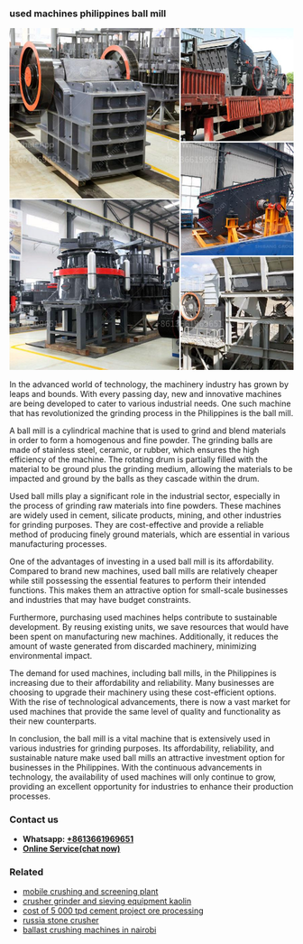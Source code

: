 <h3>used machines philippines ball mill</h3><img src='1708666494.jpg' alt=''><p>In the advanced world of technology, the machinery industry has grown by leaps and bounds. With every passing day, new and innovative machines are being developed to cater to various industrial needs. One such machine that has revolutionized the grinding process in the Philippines is the ball mill.</p><p>A ball mill is a cylindrical machine that is used to grind and blend materials in order to form a homogenous and fine powder. The grinding balls are made of stainless steel, ceramic, or rubber, which ensures the high efficiency of the machine. The rotating drum is partially filled with the material to be ground plus the grinding medium, allowing the materials to be impacted and ground by the balls as they cascade within the drum.</p><p>Used ball mills play a significant role in the industrial sector, especially in the process of grinding raw materials into fine powders. These machines are widely used in cement, silicate products, mining, and other industries for grinding purposes. They are cost-effective and provide a reliable method of producing finely ground materials, which are essential in various manufacturing processes.</p><p>One of the advantages of investing in a used ball mill is its affordability. Compared to brand new machines, used ball mills are relatively cheaper while still possessing the essential features to perform their intended functions. This makes them an attractive option for small-scale businesses and industries that may have budget constraints.</p><p>Furthermore, purchasing used machines helps contribute to sustainable development. By reusing existing units, we save resources that would have been spent on manufacturing new machines. Additionally, it reduces the amount of waste generated from discarded machinery, minimizing environmental impact.</p><p>The demand for used machines, including ball mills, in the Philippines is increasing due to their affordability and reliability. Many businesses are choosing to upgrade their machinery using these cost-efficient options. With the rise of technological advancements, there is now a vast market for used machines that provide the same level of quality and functionality as their new counterparts.</p><p>In conclusion, the ball mill is a vital machine that is extensively used in various industries for grinding purposes. Its affordability, reliability, and sustainable nature make used ball mills an attractive investment option for businesses in the Philippines. With the continuous advancements in technology, the availability of used machines will only continue to grow, providing an excellent opportunity for industries to enhance their production processes.</p><h3>Contact us</h3><ul><li><strong>Whatsapp:&nbsp;<a href="https://wa.me/8613661969651">+8613661969651</a></strong></li><li><a href="https://swt.shibang-china.com/?git&amp;zhl&amp;used machines philippines ball mill"><strong>Online Service(chat now)</strong></a></li></ul><h3>Related</h3><ul><li><a href='mobile crushing and screening plant.md'>mobile crushing and screening plant</a></li><li><a href='crusher grinder and sieving equipment kaolin.md'>crusher grinder and sieving equipment kaolin</a></li><li><a href='cost of 5 000 tpd cement project ore processing.md'>cost of 5 000 tpd cement project ore processing</a></li><li><a href='russia stone crusher.md'>russia stone crusher</a></li><li><a href='ballast crushing machines in nairobi.md'>ballast crushing machines in nairobi</a></li></ul>